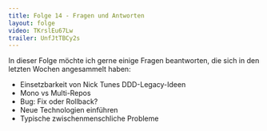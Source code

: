 ```yaml
---
title: Folge 14 - Fragen und Antworten
layout: folge
video: TKrslEu67Lw
trailer: UnfJtTBCy2s
---
```


In dieser Folge möchte ich gerne einige Fragen beantworten, die sich
in den letzten Wochen angesammelt haben:

- Einsetzbarkeit von Nick Tunes DDD-Legacy-Ideen 
- Mono vs Multi-Repos
- Bug: Fix oder Rollback?
- Neue Technologien einführen
- Typische zwischenmenschliche Probleme
